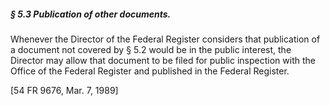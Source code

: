 ##### § 5.3 Publication of other documents. #####

Whenever the Director of the Federal Register considers that publication of a document not covered by § 5.2 would be in the public interest, the Director may allow that document to be filed for public inspection with the Office of the Federal Register and published in the Federal Register.

[54 FR 9676, Mar. 7, 1989]